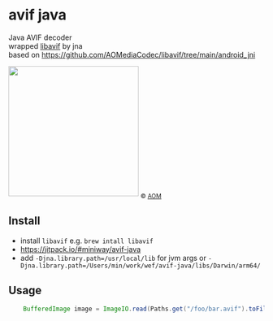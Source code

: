 # avif java

Java AVIF decoder<br/>
wrapped [libavif](https://github.com/AOMediaCodec/libavif) by jna<br/>
based on https://github.com/AOMediaCodec/libavif/tree/main/android_jni

<img src="https://upload.wikimedia.org/wikipedia/commons/4/45/Avif-logo-rgb.svg" width="256"/>
<sub>© <a href="https://aomedia.org/av1/">AOM</a></sub>

## Install

 * install `libavif` e.g. `brew intall libavif`
 * https://jitpack.io/#miniway/avif-java
 * add `-Djna.library.path=/usr/local/lib` for jvm args or `-Djna.library.path=/Users/min/work/wef/avif-java/libs/Darwin/arm64/`

## Usage

```java
    BufferedImage image = ImageIO.read(Paths.get("/foo/bar.avif").toFile());
```


